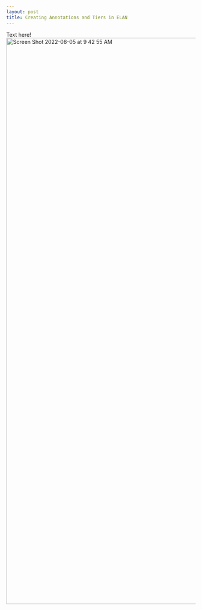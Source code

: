```yaml
---
layout: post
title: Creating Annotations and Tiers in ELAN
---
```


Text here!
<img width="1506" alt="Screen Shot 2022-08-05 at 9 42 55 AM" src="https://user-images.githubusercontent.com/105459418/184255716-3bf51d4d-69d3-4f1c-8765-ef47ec8e9ab1.png">
